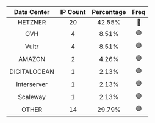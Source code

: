 | Data Center | IP Count | Percentage | Freq |
|:------------:|:--------:|:-----------:|:-----:|
| HETZNER | 20 | 42.55% | 🔴 |
| OVH | 4 | 8.51% | 🟢 |
| Vultr | 4 | 8.51% | 🟢 |
| AMAZON | 2 | 4.26% | 🟢 |
| DIGITALOCEAN | 1 | 2.13% | 🟢 |
| Interserver | 1 | 2.13% | 🟢 |
| Scaleway | 1 | 2.13% | 🟢 |
| OTHER | 14 | 29.79% | 🟢 |